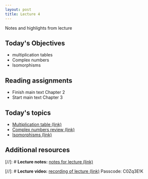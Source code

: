 ```yaml
---
layout: post
title: Lecture 4
---
```


Notes and highlights from lecture

## Today's Objectives

* multiplication tables
* Complex numbers
* Isomorphisms

## Reading assignments

* Finish main text Chapter 2
* Start main text Chapter 3

## Today's topics
* <a target="_parent" href="https://wcasper.github.io/math407spring2021/topics/multiplication-table.html">Multiplication table (link)</a>
* <a target="_parent" href="https://wcasper.github.io/math407spring2021/topics/complex-review.html">Complex numbers review (link)</a>
* <a target="_parent" href="https://wcasper.github.io/math407spring2021/topics/isomorphisms.html">Isomorphisms (link)</a>

## Additional resources
[//]: # **Lecture notes:** <a target="_parent" href="https://wcasper.github.io/math407spring2021/extras/notes/407-lecture3.pdf">notes for lecture (link)</a>

[//]: # **Lecture video:** <a target="_parent" href="https://fullerton.zoom.us/rec/share/iKQrb9vpUq-e4YLh0L0Yk7nweZbmBjglNqpjP1OVV7HBcC2u5PztToyr7oq5-Rn_.FBjalF6jZG6wsY_N">recording of lecture (link)</a> Passcode: C0Zq3E!K



